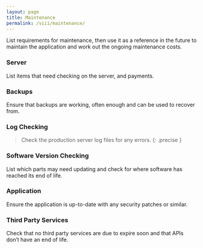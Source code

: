 ```yaml
---
layout: page
title: Maintenance
permalink: /viii/maintenance/
---
```


List requirements for maintenance, then use it as a reference in the future to maintain the application and work out the ongoing maintenance costs.

### Server

List items that need checking on the server, and payments.

### Backups

Ensure that backups are working, often enough and can be used to recover from.

### Log Checking

> Check the production server log files for any errors.
{: .precise }

### Software Version Checking

List which parts may need updating and check for where software has reached its end of life.

### Application

Ensure the application is up-to-date with any security patches or similar.

### Third Party Services

Check that no third party services are due to expire soon and that APIs don’t have an end of life.
